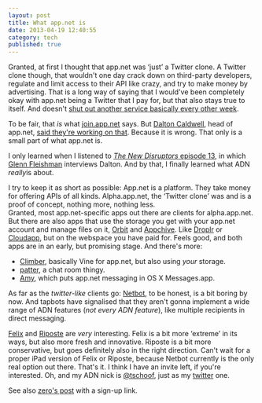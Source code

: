 ```yaml
---
layout: post
title: What app.net is
date: 2013-04-19 12:40:55
category: tech
published: true
---
```


Granted, at first I thought that app.net was ‘just’ a Twitter clone. A Twitter clone though, that wouldn't one day crack down on third-party developers, regulate and limit access to their API like crazy, and try to make money by advertising. That is a long way of saying that I would've been completely okay with app.net being a Twitter that I pay for, but that also stays true to itself. And doesn't [shut out another service basically every other week](http://blog.flattr.net/2013/04/twitter-is-forcing-us-to-drop-users-ability-to-flattr-creators-by-favoriting-their-tweets/).

To be fair, that *is* what [join.app.net](https://join.app.net) says. But [Dalton Caldwell](https://alpha.app.net/dalton), head of app.net, [said they're working on that](https://alpha.app.net/tschoof/post/4637589). Because it is wrong. That only is a small part of what app.net is. 

I only learned when I listened to [*The New Disruptors* episode 13](http://www.muleradio.net/newdisruptors/13/), in which [Glenn Fleishman](https://alpha.app.net/glennf) interviews Dalton. And by that, I finally learned what ADN *really*is about.

I try to keep it as short as possible: App.net is a platform. They take money for offering APIs of all kinds. Alpha.app.net, the ‘Twitter clone’ was and is a proof of concept, nothing more, nothing less.  
Granted, most app.net-specific apps out there are clients for alpha.app.net. But there are also apps that use the storage you get with your app.net account and manage files on it, [Orbit](http://orbitapp.net/) and [Appchive](http://www.appchive.net/). Like [Droplr](http://www.droplr.com) or [Cloudapp](http://www.getcloudapp.com/), but on the webspace you have paid for. Feels good, and both apps are in an early, but promising stage. And there's more: 

* [Climber](https://directory.app.net/app/180/climber/), basically Vine for app.net, but also using *your* storage.
* [patter](https://directory.app.net/app/189/patter-for-ios/), a chat room thingy.  
* [Amy](https://directory.app.net/app/166/amy/), which puts app.net messaging in OS X Messages.app.  

As far as the *twitter-like* clients go: [Netbot](http://tapbots.com/software/netbot/), to be honest, is a bit boring by now. And tapbots have signalised that they aren't gonna implement a wide range of ADN features (*not every ADN feature*), like multiple recipients in direct messaging. 

[Felix](http://tigerbears.com/felix/) and [Riposte](http://riposteapp.net) are *very* interesting. Felix is a bit more ‘extreme’ in its ways, but also more fresh and innovative. Riposte is a bit more conservative, but goes definitely also in the right direction. Can't wait for a proper iPad version of Felix or Riposte, because Netbot currently is the only real option out there. That's it. I think I have an invite left, if you're interested. Oh, and my ADN nick is [@tschoof](https://alpha.app.net/tschoof), just as my [twitter](https://twitter.com/tschoof) one.

See also [zero's post](http://zerodistraction.com/more-than-a-nerds-version-of-twitter/) with a sign-up link.